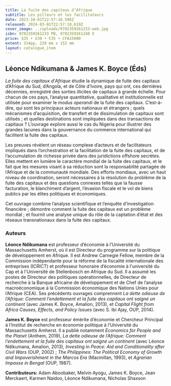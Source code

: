 ```yaml
---
title: La fuite des capitaux d’Afrique
subtitle: Les pilleurs et les facilitateurs
date: 2023-10-01T22:57:18.596Z
released: 2024-03-01T22:57:18.619Z
cover_image: ../uploads/9782359261233-web.jpg
isbn: 9782359261233 PB, 9782359261240 E
price: $35 • £30 • €35 • CFA15000
extent: 314pp, 229 mm x 152 mm
layout: catalogue_item
---
```

## Léonce Ndikumana & James K. Boyce (Éds)

*La fuite des capitaux d*’*Afrique* étudie la dynamique de fuite des capitaux d’Afrique du Sud, d’Angola, et de Côte d’Ivoire, pays qui ont, ces dernières décennies, enregistré des sorties illicites de capitaux à grande échelle. Pour chacun de ces pays, l’analyse quantitative, qualitative et institutionnelle est utilisée pour examiner le *modus operandi* de la fuite des capitaux. C’est-à-dire, qui sont les principaux acteurs nationaux et étrangers ; quels mécanismes d’acquisition, de transfert et de dissimulation de capitaux sont utilisés ; et quelles destinations sont impliquées dans des transactions de capitaux ? L’ouvrage explore aussi le cas du Nigeria pour illustrer des grandes lacunes dans la gouvernance du commerce international qui facilitent la fuite des capitaux.

Les preuves révèlent un réseau complexe d’acteurs et de facilitateurs impliqués dans l’orchestration et la facilitation de la fuite des capitaux, et de l’accumulation de richesse privée dans des juridictions offshore secrètes. Elles mettent en lumière le caractère mondial de la fuite des capitaux, et le fait que les mesures visant à sa réduction sont la responsabilité partagée de l’Afrique et de la communauté mondiale. Des efforts mondiaux, avec un haut niveau de coordination, seront nécessaires à la résolution du problème de la fuite des capitaux et des questions connexes telles que la fausse facturation, le blanchiment d’argent, l’évasion fiscale et le vol de biens publics par les élites politiques et économiques.

Cet ouvrage combine l’analyse scientifique et l’enquête d’investigation financière ; démontre comment la fuite des capitaux est un problème mondial ; et fournit une analyse unique du rôle de la captation d’état et des réseaux transnationaux dans la fuite des capitaux.

### **A﻿uteurs**

**Léonce Ndikumana** est professeur d’économie à l’Université du Massachusetts Amherst, où il est Directeur du programme sur la politique de développement en Afrique. Il est Andrew Carnegie Fellow, membre de la Commission indépendante pour la réforme de la fiscalité internationale des entreprises (ICRICT) et professeur honoraire d’économie à l'université du Cap et à l'Université de Stellenbosch en Afrique du Sud. Il a assumé les postes de Directeur des politiques opérationnelles, de Directeur de recherche à la Banque africaine de développement et de Chef de l’analyse macroéconomique à la Commission économique des Nations Unies pour l’Afrique (CEA). Ses précédents ouvrages comprennent *La dette odieuse de l’Afrique: Comment l’endettement et la fuite des capitaux ont saigné un continent* (avec James K. Boyce, Amalion, 2013), et *Capital Flight from Africa Causes, Effects, and Policy Issues* (avec S. Ibi Ajay, OUP, 2014).

**James K. Boyce** est professeur émérite d’économie et Chercheur Principal à l’Institut de recherche en économie politique à l’Université du Massachusetts Amherst. Il a publié notamment *Economics for People and the Planet* (Anthem, 2019), *La dette odieuse de l’Afrique: Comment l’endettement et la fuite des capitaux ont saigné un continent* (avec Léonce Ndikumana, Amalion, 2013)*, Investing in Peace: Aid and Conditionality after Civil Wars* (OUP, 2002) ; *The Philippines: The Political Economy of Growth and Impoverishment in the Marcos Era* (Macmillan, 1993), et *Agrarian Impasse in Bengal* (OUP, 1987).

**Contributeurs:** Adam Aboobaker, Melvin Ayogu, James K. Boyce, Jean Merckaert, Karmen Naidoo, Léonce Ndikumana, Nicholas Shaxson